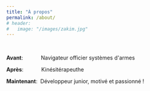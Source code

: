 ```yaml
---
title: "À propos"
permalink: /about/
# header:
#   image: "/images/zakim.jpg"
---
```

<br/>


**Avant**:&nbsp;&nbsp;&nbsp;&nbsp;&nbsp;&nbsp;&nbsp;&nbsp;&nbsp;&nbsp;&nbsp;&nbsp;Navigateur officier systèmes d'armes


**Après**:&nbsp;&nbsp;&nbsp;&nbsp;&nbsp;&nbsp;&nbsp;&nbsp;&nbsp;&nbsp;&nbsp;&nbsp;Kinésitérapeuthe


**Maintenant**:&nbsp;&nbsp;Développeur junior, motivé et passionné !
